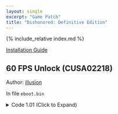 ```yaml
---
layout: single
excerpt: "Game Patch"
title: "Dishonored: Definitive Edition"
---
```


<!-- # {{ page.title }} -->

{% include_relative index.md %}

[Installation Guide](/install-instructions/)

## 60 FPS Unlock (CUSA02218)

Author: [illusion](https://twitter.com/illusion0002)

In file `eboot.bin`

<details>
<summary>Code 1.01 (Click to Expand)</summary>

{% highlight none %}
BE 01 00 00 00 E8 CE E3 22 01

BE 00 00 00 00 E8 CE E3 22 01
{% endhighlight %}

</details>
